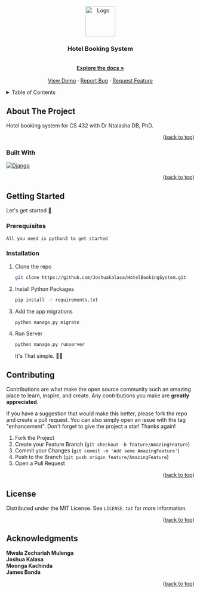 <!-- Improved compatibility of back to top link: See: https://github.com/othneildrew/Best-README-Template/pull/73 -->
<a name="readme-top"></a>
<!--
*** Thanks for checking out the Best-README-Template. If you have a suggestion
*** that would make this better, please fork the repo and create a pull request
*** or simply open an issue with the tag "enhancement".
*** Don't forget to give the project a star!
*** Thanks again! Now go create something AMAZING! :D
-->



<!-- PROJECT SHIELDS -->
<!--
*** I'm using markdown "reference style" links for readability.
*** Reference links are enclosed in brackets [ ] instead of parentheses ( ).
*** See the bottom of this document for the declaration of the reference variables
*** for contributors-url, forks-url, etc. This is an optional, concise syntax you may use.
*** https://www.markdownguide.org/basic-syntax/#reference-style-links
-->



<!-- PROJECT LOGO -->
<br />
<div align="center">
  <a href="https://github.com/othneildrew/Best-README-Template">
    <img src="images/logo.png" alt="Logo" width="80" height="80">
  </a>

  <h3 align="center">Hotel Booking System</h3>

  <p align="center">
    <br />
    <a href="https://github.com/Joshuakalasa/HotelBookingSystem"><strong>Explore the docs »</strong></a>
    <br />
    <br />
    <a href="https://github.com/Joshuakalasa/HotelBookingSystem">View Demo</a>
    ·
    <a href="https://github.com/Joshuakalasa/HotelBookingSystem/issues">Report Bug</a>
    ·
    <a href="https://github.com/Joshuakalasa/HotelBookingSystem/issues">Request Feature</a>
  </p>
</div>



<!-- TABLE OF CONTENTS -->
<details>
  <summary>Table of Contents</summary>
  <ol>
    <li>
      <a href="#about-the-project">About The Project</a>
      <ul>
        <li><a href="#built-with">Built With</a></li>
      </ul>
    </li>
    <li>
      <a href="#getting-started">Getting Started</a>
      <ul>
        <li><a href="#prerequisites">Prerequisites</a></li>
        <li><a href="#installation">Installation</a></li>
      </ul>
    </li>
    <li><a href="#contributing">Contributing</a></li>
    <li><a href="#license">License</a></li>
    <li><a href="#contact">Contact</a></li>
    <li><a href="#acknowledgments">Acknowledgments</a></li>
  </ol>
</details>



<!-- ABOUT THE PROJECT -->
## About The Project

Hotel booking system for CS 432 with Dr Ntalasha DB, PhD.

<p align="right">(<a href="#readme-top">back to top</a>)</p>



### Built With

[![Django][Django]][Django-url]


<p align="right">(<a href="#readme-top">back to top</a>)</p>



<!-- GETTING STARTED -->
## Getting Started
Let's get started 🥸.

### Prerequisites
    All you need is python3 to get started

### Installation

1. Clone the repo
   ```sh
   git clone https://github.com/Joshuakalasa/HotelBookingSystem.git
   ```
2. Install Python Packages
   ```sh
   pip install -r requirements.txt
   ```
3. Add the app migrations
   ```sh
   python manage.py migrate
   ```
4. Run Server
   ```sh
   python manage.py runserver
   ```
	It's That simple. 😮‍💨

<!-- CONTRIBUTING -->
## Contributing

Contributions are what make the open source community such an amazing place to learn, inspire, and create. Any contributions you make are **greatly appreciated**.

If you have a suggestion that would make this better, please fork the repo and create a pull request. You can also simply open an issue with the tag "enhancement".
Don't forget to give the project a star! Thanks again!

1. Fork the Project
2. Create your Feature Branch (`git checkout -b feature/AmazingFeature`)
3. Commit your Changes (`git commit -m 'Add some AmazingFeature'`)
4. Push to the Branch (`git push origin feature/AmazingFeature`)
5. Open a Pull Request

<p align="right">(<a href="#readme-top">back to top</a>)</p>



<!-- LICENSE -->
## License

Distributed under the MIT License. See `LICENSE.txt` for more information.

<p align="right">(<a href="#readme-top">back to top</a>)</p>


<!-- ACKNOWLEDGMENTS -->
## Acknowledgments
**Mwala Zechariah Mulenga**<br />
**Joshua Kalasa**<br />
**Moonga Kachinda**<br />
**James Banda**<br />

<p align="right">(<a href="#readme-top">back to top</a>)</p>



<!-- MARKDOWN LINKS & IMAGES -->
<!-- https://www.markdownguide.org/basic-syntax/#reference-style-links -->

[Django]: https://img.shields.io/badge/Django-092E20?style=for-the-badge&logo=django&logoColor=white
[Django-url]: https://www.djangoproject.com/
